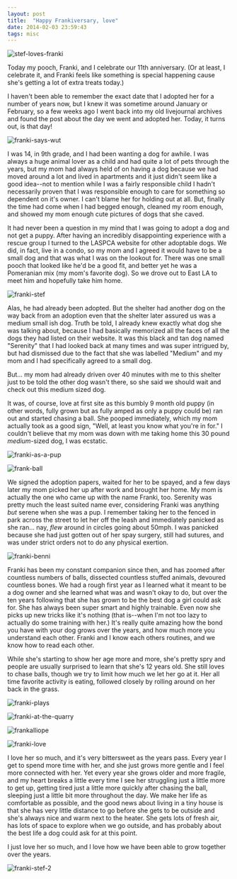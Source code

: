 ```yaml
---
layout: post
title:  "Happy Frankiversary, love"
date: 2014-02-03 23:59:43
tags: misc
---
```

![stef-loves-franki](/uploads/2014/02/stef-loves-franki.jpg)

Today my pooch, Franki, and I celebrate our 11th anniversary. (Or at least, I celebrate it, and Franki feels like something is special happening cause she's getting a lot of extra treats today.)

I haven't been able to remember the exact date that I adopted her for a number of years now, but I knew it was sometime around January or February, so a few weeks ago I went back into my old livejournal archives  and found the post about the day we went and adopted her. Today, it turns out, is that day!

![franki-says-wut](/uploads/2014/02/franki-says-wut.jpg)

I was 14, in 9th grade, and I had been wanting a dog for awhile. I was always a huge animal lover as a child and had quite a lot of pets through the years, but my mom had always held of on having a dog because we had moved around a lot and lived in apartments and it just didn't seem like a good idea--not to mention while I was a fairly responsible child I hadn't necessarily proven that I was responsible enough to care for something so dependent on it's owner. I can't blame her for holding out at all. But, finally the time had come when I had begged enough, cleaned my room enough, and showed my mom enough cute pictures of dogs that she caved.

It had never been a question in my mind that I was going to adopt a dog and not get a puppy. After having an incredibly disappointing experience with a rescue group I turned to the  LASPCA website for other adoptable dogs.  We did, in fact, live in a condo, so my mom and I agreed it would have to be a small dog and that was what I was on the lookout for. There was one small pooch that looked like he'd be a good fit, and better yet he was a Pomeranian mix (my mom's favorite dog). So we drove out to East LA to meet him and hopefully take him home.

![franki-stef](/uploads/2014/02/franki-stef.jpg)

Alas, he had already been adopted. But the shelter had another dog on the way back from an adoption even that the shelter later assured us was  a medium small ish dog. Truth be told, I already knew exactly what dog she was talking about, because I had basically memorized all the faces of all the dogs they had listed on their website. It was this black and tan dog named "Serenity" that I had looked back at many times and was super intrigued by, but had dismissed due to the fact that she was labelled "Medium" and my mom and I had specifically agreed to a small dog.

But... my mom had already driven over 40 minutes with me to this shelter just to be told the other dog wasn't there, so she said we should wait and check out this medium sized dog.

It was, of course, love at first site as this bumbly 9 month old puppy (in other words, fully grown but as fully amped as only a puppy could be) ran out and started chasing a ball.  She pooped immediately, which my mom actually took as a good sign, "Well, at least you know what you're in for." I couldn't believe that my mom was down with me taking home this 30 pound _medium_-sized dog, I was ecstatic.

![franki-as-a-pup](/uploads/2014/02/franki-as-a-pup.jpg)

![frank-ball](/uploads/2014/02/frank-ball.jpg)

We signed the adoption papers, waited for her to be spayed, and a few days later my mom picked her up after work and brought her home. My mom is actually the one who came up with the name Franki, too. Serenity was pretty much the least suited name ever, considering Franki was anything _but_ serene when she was a pup. I remember taking her to the fenced in park across the street to let her off the leash and immediately panicked as she ran... nay, _flew_ around in circles going about 50mph. I was panicked because she had just gotten out of her spay surgery, still had sutures, and was under strict orders not to do any physical exertion.

![franki-benni](/uploads/2014/02/franki-benni.jpg)

Franki has been my constant companion since then, and has zoomed after countless numbers of balls, dissected countless stuffed animals, devoured countless bones. We had a rough first year as I learned what it meant to be a dog owner and she learned what was and wasn't okay to do, but over the ten years following that she has grown to be the best dog a girl could ask for. She has always been super smart and highly trainable. Even now she picks up new tricks like it's nothing  (that is--when I'm not too lazy to actually do some training with her.) It's really quite amazing how the bond you have with your dog grows over the years, and how much more you understand each other. Franki and I know each others routines, and we know how to read each other.

While she's starting to show her age more and more, she's pretty spry and people are usually surprised to learn that she's 12 years old.  She still loves to chase balls, though we try to limit how much we let her go at it. Her all time favorite activity is eating, followed closely by rolling around on her back in the grass.

![franki-plays](/uploads/2014/02/franki-plays.jpg)

![franki-at-the-quarry](/uploads/2014/02/franki-at-the-quarry.jpg)

![frankalliope](/uploads/2014/02/frankalliope.jpg)

![franki-love](/uploads/2014/02/franki-love.jpg)

I love her so much, and it's very bittersweet as the years pass. Every year I get to spend more time with her, and she just grows more gentle and I feel more connected with her.  Yet every year she grows older and more fragile, and my heart breaks a little every time I see her struggling just a little more to get up, getting tired just a little more quickly after chasing the ball, sleeping just a little bit more throughout the day. We make her life as comfortable as possible, and the good news about living in a tiny house is that she has very little distance to go before she gets to be outside and she's always nice and warm next to the heater. She gets lots of fresh air, has lots of space to explore when we go outside, and has probably about the best life a dog could ask for at this point.

I just love her so much, and I love how we have been able to grow together over the years.

![franki-stef-2](/uploads/2014/02/franki-stef-2.jpg)
